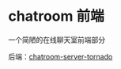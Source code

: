 # chatroom 前端

一个简陋的在线聊天室前端部分

后端：[chatroom-server-tornado](https://github.com/FourteenNight/chatroom-server-tornado)
